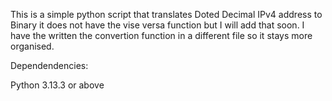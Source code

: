 This is a simple python script that translates Doted Decimal IPv4 address to Binary 
it does not have the vise versa function but I will add that soon. I have the written 
the convertion function in a different file so it stays more organised.

Dependendencies:

Python 3.13.3 or above

